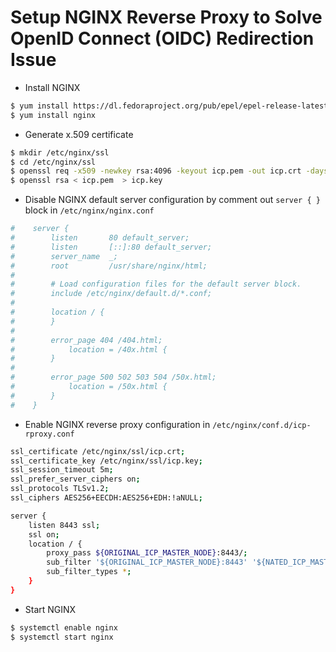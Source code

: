 # Setup NGINX Reverse Proxy to Solve OpenID Connect (OIDC) Redirection Issue
* Install NGINX
```bash
$ yum install https://dl.fedoraproject.org/pub/epel/epel-release-latest-7.noarch.rpm
$ yum install nginx
```
* Generate x.509 certificate
```bash
$ mkdir /etc/nginx/ssl
$ cd /etc/nginx/ssl
$ openssl req -x509 -newkey rsa:4096 -keyout icp.pem -out icp.crt -days 7300
$ openssl rsa < icp.pem  > icp.key
```
* Disable NGINX default server configuration by comment out ```server { }``` block in ```/etc/nginx/nginx.conf```
```bash
#    server {
#        listen       80 default_server;
#        listen       [::]:80 default_server;
#        server_name  _;
#        root         /usr/share/nginx/html;
#
#        # Load configuration files for the default server block.
#        include /etc/nginx/default.d/*.conf;
#
#        location / {
#        }
#
#        error_page 404 /404.html;
#            location = /40x.html {
#        }
#
#        error_page 500 502 503 504 /50x.html;
#            location = /50x.html {
#        }
#    }
```
* Enable NGINX reverse proxy configuration in ```/etc/nginx/conf.d/icp-rproxy.conf```
```bash
ssl_certificate /etc/nginx/ssl/icp.crt;
ssl_certificate_key /etc/nginx/ssl/icp.key;
ssl_session_timeout 5m;
ssl_prefer_server_ciphers on;
ssl_protocols TLSv1.2;
ssl_ciphers AES256+EECDH:AES256+EDH:!aNULL;

server {
    listen 8443 ssl;
    ssl on;
    location / {
        proxy_pass ${ORIGINAL_ICP_MASTER_NODE}:8443/;
        sub_filter '${ORIGINAL_ICP_MASTER_NODE}:8443' '${NATED_ICP_MASTER_NODE}:8443';
        sub_filter_types *;
    }
}
```
* Start NGINX
```bash
$ systemctl enable nginx
$ systemctl start nginx
```

